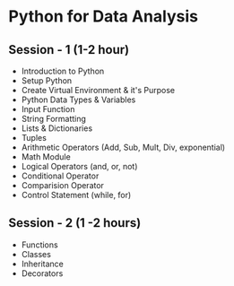 # Python for Data Analysis

## Session - 1 (1-2 hour)
- Introduction to Python
- Setup Python
- Create Virtual Environment & it's Purpose
- Python Data Types & Variables
- Input Function
- String Formatting
- Lists & Dictionaries
- Tuples
- Arithmetic Operators (Add, Sub, Mult, Div, exponential)
- Math Module
- Logical Operators (and, or, not)
- Conditional Operator
- Comparision Operator
- Control Statement (while, for)

## Session - 2 (1 -2 hours)
- Functions
- Classes
- Inheritance
- Decorators



